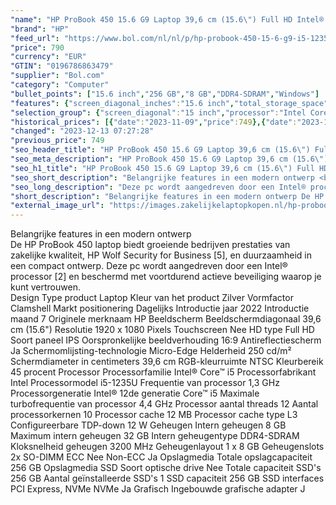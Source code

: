 ```yaml
---
"name": "HP ProBook 450 15.6 G9 Laptop 39,6 cm (15.6\") Full HD Intel® Core™ i5 i5-1235U 8 GB DDR4-SDRAM 256 GB SSD Wi-Fi 6E (802.11ax) Windows 11 Pro Zilver"
"brand": "HP"
"feed_url": "https://www.bol.com/nl/nl/p/hp-probook-450-15-6-g9-i5-1235u-notebook-39-6-cm-full-hd-intel-core-i5-8-gb-ddr4-sdram-256-gb-ssd-wi-fi-6e-windows-10-pro-zilver/9300000112916839"
"price": 790
"currency": "EUR"
"GTIN": "0196786863479"
"supplier": "Bol.com"
"category": "Computer"
"bullet_points": ["15.6 inch","256 GB","8 GB","DDR4-SDRAM","Windows"]
"features": {"screen_diagonal_inches":"15.6 inch","total_storage_space":"256 GB","memory_size":"8 GB","memory_type":"DDR4-SDRAM","operating_system":"Windows"}
"selection_group": {"screen_diagonal":"15 inch","processor":"Intel Core i5","changed_price_past_3_days":true,"product_family":"Probook"}
"historical_prices": [{"date":"2023-11-09","price":749},{"date":"2023-12-13","price":790}]
"changed": "2023-12-13 07:27:28"
"previous_price": 749
"seo_header_title": "HP ProBook 450 15.6 G9 Laptop 39,6 cm (15.6\") Full HD Intel® Core™ i5 i5-1235U 8 GB DDR4-SDRAM 256 GB SSD Wi-Fi 6E (802.11ax) Windows 11 Pro Zilver"
"seo_meta_description": "HP ProBook 450 15.6 G9 Laptop 39,6 cm (15.6\") Full HD Intel® Core™ i5 i5-1235U 8 GB DDR4-SDRAM 256 GB SSD Wi-Fi 6E (802.11ax) Windows 11 Pro Zilver"
"seo_h1_title": "HP ProBook 450 15.6 G9 Laptop 39,6 cm (15.6\") Full HD Intel® Core™ i5 i5-1235U 8 GB DDR4-SDRAM 256 GB SSD Wi-Fi 6E (802.11ax) Windows 11 Pro Zilver"
"seo_short_description": "Belangrijke features in een modern ontwerp <br />De HP ProBook 450 laptop biedt groeiende bedrijven prestaties van zakelijke kwaliteit, HP Wolf Security for Business [5], en duurzaamheid in een compact ontwerp."
"seo_long_description": "Deze pc wordt aangedreven door een Intel® processor [2] en beschermd met voortdurend actieve beveiliging waarop je kunt vertrouwen. <br /> Design Type product Laptop Kleur van het product Zilver Vormfactor Clamshell Markt positionering Dagelijks Introductie jaar 2022 Introductie maand 7 Originele merknaam HP Beeldscherm Beeldschermdiagonaal 39,6 cm (15. 6\") Resolutie 1920 x 1080 Pixels Touchscreen Nee HD type Full HD Soort paneel IPS Oorspronkelijke beeldverhouding 16:9 Antireflectiescherm Ja Schermomlijsting-technologie Micro-Edge Helderheid 250 cd/m² Schermdiameter in centimeters 39,6 cm RGB-kleurruimte NTSC Kleurbereik 45 procent Processor Processorfamilie Intel® Core™ i5 Processorfabrikant Intel Processormodel i5-1235U Frequentie van processor 1,3 GHz Processorgeneratie Intel® 12de generatie Core™ i5 Maximale turbofrequentie van processor 4,4 GHz Processor aantal threads 12 Aantal processorkernen 10 Processor cache 12 MB Processor cache type L3 Configureerbare TDP-down 12 W Geheugen Intern geheugen 8 GB Maximum intern geheugen 32 GB Intern geheugentype DDR4-SDRAM Kloksnelheid geheugen 3200 MHz Geheugenlayout 1 x 8 GB Geheugenslots 2x SO-DIMM ECC Nee Non-ECC Ja Opslagmedia Totale opslagcapaciteit 256 GB Opslagmedia SSD Soort optische drive Nee Totale capaciteit SSD's 256 GB Aantal geïnstalleerde SSD's 1 SSD capaciteit 256 GB SSD interfaces PCI Express, NVMe NVMe Ja Grafisch Ingebouwde grafische adapter J"
"short_description": "Belangrijke features in een modern ontwerp De HP ProBook 450 laptop biedt groeiende bedrijven prestaties van zakelijke kwaliteit, HP Wolf Security for Business [5], en duurzaamheid in een compact ontwerp. Deze pc wordt aangedreven door een Intel® processor [2] en beschermd met voortdurend actieve beveiliging waarop je kunt vertrouwen. Design Type product Laptop Kleur van het product Zilver Vormfactor Clamshell Markt positionering Dagelijks Introductie jaar 2022 Introductie maand 7 Originele merknaam HP Beeldscherm Beeldschermdiagonaal 39,6 cm (15.6\") Resolutie 1920 x 1080 Pixels Touchscreen Nee HD type Full HD Soort paneel IPS Oorspronkelijke beeldverhouding 16:9 Antireflectiescherm Ja Schermomlijsting-technologie Micro-Edge Helderheid 250 cd/m² Schermdiameter in centimeters 39,6 cm RGB-kleurruimte NTSC Kleurbereik 45 procent Processor Processorfamilie Intel® Core™ i5 Processorfabrikant Intel Processormodel i5-1235U Frequentie van processor 1,3 GHz Processorgeneratie Intel® 12de generatie Core™ i5 Maximale turbofrequentie van processor 4,4 GHz Processor aantal threads 12 Aantal processorkernen 10 Processor cache 12 MB Processor cache type L3 Configureerbare TDP-down 12 W Geheugen Intern geheugen 8 GB Maximum intern geheugen 32 GB Intern geheugentype DDR4-SDRAM Kloksnelheid geheugen 3200 MHz Geheugenlayout 1 x 8 GB Geheugenslots 2x SO-DIMM ECC Nee Non-ECC Ja Opslagmedia Totale opslagcapaciteit 256 GB Opslagmedia SSD Soort optische drive Nee Totale capaciteit SSD's 256 GB Aantal geïnstalleerde SSD's 1 SSD capaciteit 256 GB SSD interfaces PCI Express, NVMe NVMe Ja Grafisch Ingebouwde grafische adapter J"
"external_image_url": "https://images.zakelijkelaptopkopen.nl/hp-probook-450-15-6-g9-i5-1235u-notebook-39-6-cm-full-hd-intel-core-i5-8-gb-ddr4-sdram-256-gb-ssd-wi-fi-6e-windows-10-pro-zilver.webp"
---
```


Belangrijke features in een modern ontwerp <br />De HP ProBook 450 laptop biedt groeiende bedrijven prestaties van zakelijke kwaliteit, HP Wolf Security for Business [5], en duurzaamheid in een compact ontwerp. Deze pc wordt aangedreven door een Intel® processor [2] en beschermd met voortdurend actieve beveiliging waarop je kunt vertrouwen. <br /> Design Type product Laptop Kleur van het product Zilver Vormfactor Clamshell Markt positionering Dagelijks Introductie jaar 2022 Introductie maand 7 Originele merknaam HP Beeldscherm Beeldschermdiagonaal 39,6 cm (15.6") Resolutie 1920 x 1080 Pixels Touchscreen Nee HD type Full HD Soort paneel IPS Oorspronkelijke beeldverhouding 16:9 Antireflectiescherm Ja Schermomlijsting-technologie Micro-Edge Helderheid 250 cd/m² Schermdiameter in centimeters 39,6 cm RGB-kleurruimte NTSC Kleurbereik 45 procent Processor Processorfamilie Intel® Core™ i5 Processorfabrikant Intel Processormodel i5-1235U Frequentie van processor 1,3 GHz Processorgeneratie Intel® 12de generatie Core™ i5 Maximale turbofrequentie van processor 4,4 GHz Processor aantal threads 12 Aantal processorkernen 10 Processor cache 12 MB Processor cache type L3 Configureerbare TDP-down 12 W Geheugen Intern geheugen 8 GB Maximum intern geheugen 32 GB Intern geheugentype DDR4-SDRAM Kloksnelheid geheugen 3200 MHz Geheugenlayout 1 x 8 GB Geheugenslots 2x SO-DIMM ECC Nee Non-ECC Ja Opslagmedia Totale opslagcapaciteit 256 GB Opslagmedia SSD Soort optische drive Nee Totale capaciteit SSD's 256 GB Aantal geïnstalleerde SSD's 1 SSD capaciteit 256 GB SSD interfaces PCI Express, NVMe NVMe Ja Grafisch Ingebouwde grafische adapter J